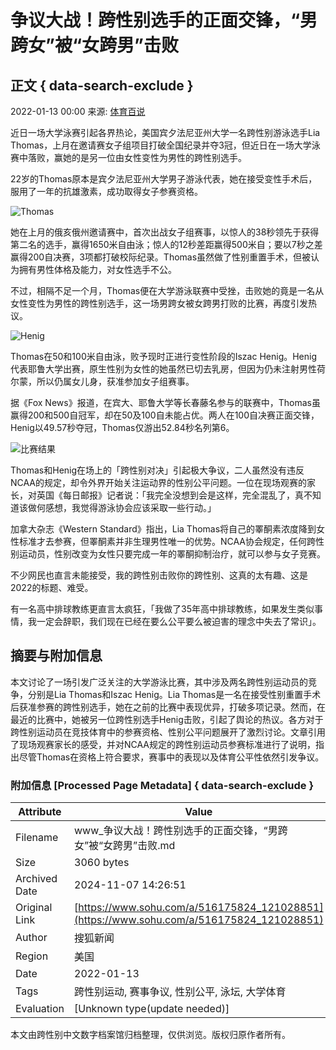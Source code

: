 # 争议大战！跨性别选手的正面交锋，“男跨女”被“女跨男”击败

## 正文 { data-search-exclude }


2022-01-13 00:00 来源: [体育百说](https://www.sohu.com/a/516175824_121028851?spm=smpc.content-abroad.content.1.17309894508327xt0lmG)

近日一场大学泳赛引起各界热论，美国宾夕法尼亚州大学一名跨性别游泳选手Lia Thomas，上月在邀请赛女子组项目打破全国纪录并夺3冠，但近日在一场大学泳赛中落败，赢她的是另一位由女性变性为男性的跨性别选手。

22岁的Thomas原本是宾夕法尼亚州大学男子游泳代表，她在接受变性手术后，服用了一年的抗雄激素，成功取得女子参赛资格。

![Thomas](https://p7.itc.cn/images01/20220112/726db68a0f8248a2bfedd2a80ceb86f4.jpeg)

她在上月的俄亥俄州邀请赛中，首次出战女子组赛事，以惊人的38秒领先于获得第二名的选手，赢得1650米自由泳；惊人的12秒差距赢得500米自；要以7秒之差赢得200自决赛，3项都打破校际纪录。Thomas虽然做了性别重置手术，但被认为拥有男性体格及能力，对女性选手不公。

不过，相隔不足一个月，Thomas便在大学游泳联赛中受挫，击败她的竟是一名从女性变性为男性的跨性别选手，这一场男跨女被女跨男打败的比赛，再度引发热议。

![Henig](https://p6.itc.cn/images01/20220112/e862f06169594c299e8b2385fe16cfec.jpeg)

Thomas在50和100米自由泳，败予现时正进行变性阶段的Iszac Henig。Henig代表耶鲁大学出赛，原生性别为女性的她虽然已切去乳房，但因为仍未注射男性荷尔蒙，所以仍属女儿身，获准参加女子组赛事。

据《Fox News》报道，在宾大、耶鲁大学等长春藤名参与的联赛中，Thomas虽赢得200和500自冠军，却在50及100自未能占优。两人在100自决赛正面交锋，Henig以49.57秒夺冠，Thomas仅游出52.84秒名列第6。

![比赛结果](https://p5.itc.cn/images01/20220112/c8ec42a3539a4228b96e871bb056effe.jpeg)

Thomas和Henig在场上的「跨性别对决」引起极大争议，二人虽然没有违反NCAA的规定，却令外界开始关注运动界的性别公平问题。一位在现场观赛的家长，对英国《每日邮报》记者说：「我完全没想到会是这样，完全混乱了，真不知道该做何感想，我觉得游泳协会应该采取一些行动。」

加拿大杂志《Western Standard》指出，Lia Thomas将自己的睪酮素浓度降到女性标准才去参赛，但睪酮素并非生理男性唯一的优势。NCAA协会规定，任何跨性别运动员，性别改变为女性只要完成一年的睪酮抑制治疗，就可以参与女子竞赛。

不少网民也直言未能接受，我的跨性别击败你的跨性别、这真的太有趣、这是2022的标题、难受。

有一名高中排球教练更直言太疯狂，「我做了35年高中排球教练，如果发生类似事情，我一定会辞职，我们现在已经在要么公平要么被迫害的理念中失去了常识」。

## 摘要与附加信息

<!-- tcd_abstract -->
本文讨论了一场引发广泛关注的大学游泳比赛，其中涉及两名跨性别运动员的竞争，分别是Lia Thomas和Iszac Henig。Lia Thomas是一名在接受性别重置手术后获准参赛的跨性别选手，她在之前的比赛中表现优异，打破多项记录。然而，在最近的比赛中，她被另一位跨性别选手Henig击败，引起了舆论的热议。各方对于跨性别运动员在竞技体育中的参赛资格、性别公平问题展开了激烈讨论。文章引用了现场观赛家长的感受，并对NCAA规定的跨性别运动员参赛标准进行了说明，指出尽管Thomas在资格上符合要求，赛事中的表现以及体育公平性依然引发争议。
<!-- tcd_abstract_end -->

### 附加信息 [Processed Page Metadata] { data-search-exclude }

| Attribute       | Value                                  |
|-----------------|----------------------------------------|
| Filename        | www_争议大战！跨性别选手的正面交锋，“男跨女”被“女跨男”击败.md                             |
| Size            | 3060 bytes                           |
| Archived Date   | 2024-11-07 14:26:51                             |
| Original Link   | [https://www.sohu.com/a/516175824_121028851](https://www.sohu.com/a/516175824_121028851)                       |
| Author          | 搜狐新闻                               |
| Region          | 美国                               |
| Date            | 2022-01-13                                 |
| Tags            | 跨性别运动, 赛事争议, 性别公平, 泳坛, 大学体育                                 |
| Evaluation            | [Unknown type(update needed)]                                 |
<!-- tcd_table_end -->

本文由跨性别中文数字档案馆归档整理，仅供浏览。版权归原作者所有。
